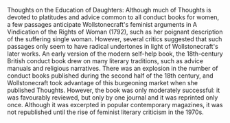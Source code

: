 Thoughts on the Education of Daughters: Although much of Thoughts is devoted to platitudes and advice common to all conduct books for women, a few passages anticipate Wollstonecraft's feminist arguments in A Vindication of the Rights of Woman (1792), such as her poignant description of the suffering single woman. However, several critics suggested that such passages only seem to have radical undertones in light of Wollstonecraft's later works. An early version of the modern self-help book, the 18th-century British conduct book drew on many literary traditions, such as advice manuals and religious narratives. There was an explosion in the number of conduct books published during the second half of the 18th century, and Wollstonecraft took advantage of this burgeoning market when she published Thoughts. However, the book was only moderately successful: it was favourably reviewed, but only by one journal and it was reprinted only once. Although it was excerpted in popular contemporary magazines, it was not republished until the rise of feminist literary criticism in the 1970s.

